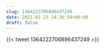 ```yaml
---
slug: 1364222706896437249
date: 2021-02-23 14:36:54+00:00
draft: false
---
```


{{< tweet 1364222706896437249 >}}
